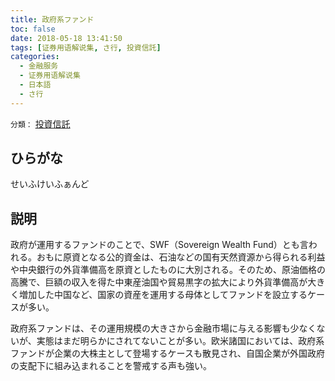 ```yaml
---
title: 政府系ファンド
toc: false
date: 2018-05-18 13:41:50
tags: [证券用语解说集, さ行, 投資信託]
categories:
  - 金融服务
  - 证券用语解说集
  - 日本語
  - さ行
---
```


`分類：` [投資信託](/tags/投資信託/)

## ひらがな

せいふけいふぁんど

## 説明

政府が運用するファンドのことで、SWF（Sovereign Wealth Fund）とも言われる。おもに原資となる公的資金は、石油などの国有天然資源から得られる利益や中央銀行の外貨準備高を原資としたものに大別される。そのため、原油価格の高騰で、巨額の収入を得た中東産油国や貿易黒字の拡大により外貨準備高が大きく増加した中国など、国家の資産を運用する母体としてファンドを設立するケースが多い。

政府系ファンドは、その運用規模の大きさから金融市場に与える影響も少なくないが、実態はまだ明らかにされてないことが多い。欧米諸国においては、政府系ファンドが企業の大株主として登場するケースも散見され、自国企業が外国政府の支配下に組み込まれることを警戒する声も強い。
